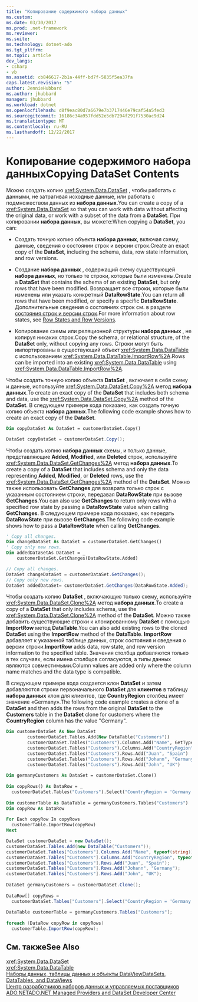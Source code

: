 ```yaml
---
title: "Копирование содержимого набора данных"
ms.custom: 
ms.date: 03/30/2017
ms.prod: .net-framework
ms.reviewer: 
ms.suite: 
ms.technology: dotnet-ado
ms.tgt_pltfrm: 
ms.topic: article
dev_langs:
- csharp
- vb
ms.assetid: cb846617-2b1a-44ff-bd7f-5835f5ea37fa
caps.latest.revision: "5"
author: JennieHubbard
ms.author: jhubbard
manager: jhubbard
ms.workload: dotnet
ms.openlocfilehash: d8f9eac80d7a6679e7b3717446e79caf54a5fed3
ms.sourcegitcommit: 16186c34a957fdd52e5db7294f291f7530ac9d24
ms.translationtype: MT
ms.contentlocale: ru-RU
ms.lasthandoff: 12/22/2017
---
```

# <a name="copying-dataset-contents"></a><span data-ttu-id="86ef5-102">Копирование содержимого набора данных</span><span class="sxs-lookup"><span data-stu-id="86ef5-102">Copying DataSet Contents</span></span>
<span data-ttu-id="86ef5-103">Можно создать копию <xref:System.Data.DataSet> , чтобы работать с данными, не затрагивая исходные данные, или работать с подмножеством данных из **набора данных**.</span><span class="sxs-lookup"><span data-stu-id="86ef5-103">You can create a copy of a <xref:System.Data.DataSet> so that you can work with data without affecting the original data, or work with a subset of the data from a **DataSet**.</span></span> <span data-ttu-id="86ef5-104">При копировании **набора данных**, вы можете:</span><span class="sxs-lookup"><span data-stu-id="86ef5-104">When copying a **DataSet**, you can:</span></span>  
  
-   <span data-ttu-id="86ef5-105">Создать точную копию объекта **набора данных**, включая схему, данные, сведения о состоянии строк и версии строк.</span><span class="sxs-lookup"><span data-stu-id="86ef5-105">Create an exact copy of the **DataSet**, including the schema, data, row state information, and row versions.</span></span>  
  
-   <span data-ttu-id="86ef5-106">Создание **набора данных** , содержащий схему существующей **набора данных**, но только те строки, которые были изменены.</span><span class="sxs-lookup"><span data-stu-id="86ef5-106">Create a **DataSet** that contains the schema of an existing **DataSet**, but only rows that have been modified.</span></span> <span data-ttu-id="86ef5-107">Возвращает все строки, которые были изменены или указать конкретный **DataRowState**.</span><span class="sxs-lookup"><span data-stu-id="86ef5-107">You can return all rows that have been modified, or specify a specific **DataRowState**.</span></span> <span data-ttu-id="86ef5-108">Дополнительные сведения о состояниях строк см. в разделе [состояния строк и версии строк](../../../../../docs/framework/data/adonet/dataset-datatable-dataview/row-states-and-row-versions.md).</span><span class="sxs-lookup"><span data-stu-id="86ef5-108">For more information about row states, see [Row States and Row Versions](../../../../../docs/framework/data/adonet/dataset-datatable-dataview/row-states-and-row-versions.md).</span></span>  
  
-   <span data-ttu-id="86ef5-109">Копирование схемы или реляционной структуры **набора данных** , не копируя никаких строк.</span><span class="sxs-lookup"><span data-stu-id="86ef5-109">Copy the schema, or relational structure, of the **DataSet** only, without copying any rows.</span></span> <span data-ttu-id="86ef5-110">Строки могут быть импортированы в существующий объект <xref:System.Data.DataTable> с использованием <xref:System.Data.DataTable.ImportRow%2A>.</span><span class="sxs-lookup"><span data-stu-id="86ef5-110">Rows can be imported into an existing <xref:System.Data.DataTable> using <xref:System.Data.DataTable.ImportRow%2A>.</span></span>  
  
 <span data-ttu-id="86ef5-111">Чтобы создать точную копию объекта **DataSet** , включает в себя схему и данные, используйте <xref:System.Data.DataSet.Copy%2A> метод **набора данных**.</span><span class="sxs-lookup"><span data-stu-id="86ef5-111">To create an exact copy of the **DataSet** that includes both schema and data, use the <xref:System.Data.DataSet.Copy%2A> method of the **DataSet**.</span></span> <span data-ttu-id="86ef5-112">В следующем примере кода показано, как создать точную копию объекта **набора данных**.</span><span class="sxs-lookup"><span data-stu-id="86ef5-112">The following code example shows how to create an exact copy of the **DataSet**.</span></span>  
  
```vb  
Dim copyDataSet As DataSet = customerDataSet.Copy()  
```  
  
```csharp  
DataSet copyDataSet = customerDataSet.Copy();  
```  
  
 <span data-ttu-id="86ef5-113">Чтобы создать копию **набора данных** схемы, и только данные, представляющие **Added**, **Modified**, или **Deleted** строк, используйте <xref:System.Data.DataSet.GetChanges%2A> метод **набора данных**.</span><span class="sxs-lookup"><span data-stu-id="86ef5-113">To create a copy of a **DataSet** that includes schema and only the data representing **Added**, **Modified**, or **Deleted** rows, use the <xref:System.Data.DataSet.GetChanges%2A> method of the **DataSet**.</span></span> <span data-ttu-id="86ef5-114">Можно также использовать **GetChanges** для возврата только строк с указанным состоянием строки, передавая **DataRowState** при вызове **GetChanges**.</span><span class="sxs-lookup"><span data-stu-id="86ef5-114">You can also use **GetChanges** to return only rows with a specified row state by passing a **DataRowState** value when calling **GetChanges**.</span></span> <span data-ttu-id="86ef5-115">В следующем примере кода показано, как передать **DataRowState** при вызове **GetChanges**.</span><span class="sxs-lookup"><span data-stu-id="86ef5-115">The following code example shows how to pass a **DataRowState** when calling **GetChanges**.</span></span>  
  
```vb  
' Copy all changes.  
Dim changeDataSet As DataSet = customerDataSet.GetChanges()  
' Copy only new rows.  
Dim addedDataSetAs DataSet = _  
    customerDataSet.GetChanges(DataRowState.Added)  
```  
  
```csharp  
// Copy all changes.  
DataSet changeDataSet = customerDataSet.GetChanges();  
// Copy only new rows.  
DataSet addedDataSet= customerDataSet.GetChanges(DataRowState.Added);  
```  
  
 <span data-ttu-id="86ef5-116">Чтобы создать копию **DataSet** , включающую только схему, используйте <xref:System.Data.DataSet.Clone%2A> метод **набора данных**.</span><span class="sxs-lookup"><span data-stu-id="86ef5-116">To create a copy of a **DataSet** that only includes schema, use the <xref:System.Data.DataSet.Clone%2A> method of the **DataSet**.</span></span> <span data-ttu-id="86ef5-117">Можно также добавить существующие строки к клонированному **DataSet** с помощью **ImportRow** метод **DataTable**.</span><span class="sxs-lookup"><span data-stu-id="86ef5-117">You can also add existing rows to the cloned **DataSet** using the **ImportRow** method of the **DataTable**.</span></span> <span data-ttu-id="86ef5-118">**ImportRow** добавляет к указанной таблице данных, строк состояния и сведения о версии строки.</span><span class="sxs-lookup"><span data-stu-id="86ef5-118">**ImportRow** adds data, row state, and row version information to the specified table.</span></span> <span data-ttu-id="86ef5-119">Значения столбца добавляются только в тех случаях, если имена столбцов согласуются, а типы данных являются совместимыми.</span><span class="sxs-lookup"><span data-stu-id="86ef5-119">Column values are added only where the column name matches and the data type is compatible.</span></span>  
  
 <span data-ttu-id="86ef5-120">В следующем примере кода создается клон **DataSet** и затем добавляются строки первоначального **DataSet** для **клиентов** в таблицу **набора данных**  клон для клиентов, где **CountryRegion** столбец имеет значение «Germany».</span><span class="sxs-lookup"><span data-stu-id="86ef5-120">The following code example creates a clone of a **DataSet** and then adds the rows from the original **DataSet** to the **Customers** table in the **DataSet** clone for customers where the **CountryRegion** column has the value "Germany".</span></span>  
  
```vb  
Dim customerDataSet As New DataSet  
        customerDataSet.Tables.Add(New DataTable("Customers"))  
        customerDataSet.Tables("Customers").Columns.Add("Name", GetType(String))  
        customerDataSet.Tables("Customers").Columns.Add("CountryRegion", GetType(String))  
        customerDataSet.Tables("Customers").Rows.Add("Juan", "Spain")  
        customerDataSet.Tables("Customers").Rows.Add("Johann", "Germany")  
        customerDataSet.Tables("Customers").Rows.Add("John", "UK")  
  
Dim germanyCustomers As DataSet = customerDataSet.Clone()  
  
Dim copyRows() As DataRow = _  
  customerDataSet.Tables("Customers").Select("CountryRegion = 'Germany'")  
  
Dim customerTable As DataTable = germanyCustomers.Tables("Customers")  
Dim copyRow As DataRow  
  
For Each copyRow In copyRows  
  customerTable.ImportRow(copyRow)  
Next  
```  
  
```csharp  
DataSet customerDataSet = new DataSet();  
customerDataSet.Tables.Add(new DataTable("Customers"));  
customerDataSet.Tables["Customers"].Columns.Add("Name", typeof(string));  
customerDataSet.Tables["Customers"].Columns.Add("CountryRegion", typeof(string));  
customerDataSet.Tables["Customers"].Rows.Add("Juan", "Spain");  
customerDataSet.Tables["Customers"].Rows.Add("Johann", "Germany");  
customerDataSet.Tables["Customers"].Rows.Add("John", "UK");  
  
DataSet germanyCustomers = customerDataSet.Clone();  
  
DataRow[] copyRows =   
  customerDataSet.Tables["Customers"].Select("CountryRegion = 'Germany'");  
  
DataTable customerTable = germanyCustomers.Tables["Customers"];  
  
foreach (DataRow copyRow in copyRows)  
  customerTable.ImportRow(copyRow);  
```  
  
## <a name="see-also"></a><span data-ttu-id="86ef5-121">См. также</span><span class="sxs-lookup"><span data-stu-id="86ef5-121">See Also</span></span>  
 <xref:System.Data.DataSet>  
 <xref:System.Data.DataTable>  
 [<span data-ttu-id="86ef5-122">Наборы данных, таблицы данных и объекты DataView</span><span class="sxs-lookup"><span data-stu-id="86ef5-122">DataSets, DataTables, and DataViews</span></span>](../../../../../docs/framework/data/adonet/dataset-datatable-dataview/index.md)  
 [<span data-ttu-id="86ef5-123">Центр разработчиков наборов данных и управляемых поставщиков ADO.NET</span><span class="sxs-lookup"><span data-stu-id="86ef5-123">ADO.NET Managed Providers and DataSet Developer Center</span></span>](http://go.microsoft.com/fwlink/?LinkId=217917)
